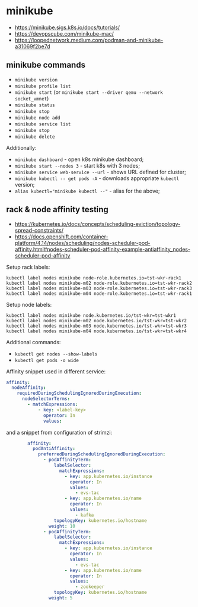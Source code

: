 minikube
========

* https://minikube.sigs.k8s.io/docs/tutorials/
* https://devopscube.com/minikube-mac/
* https://loopednetwork.medium.com/podman-and-minikube-a31069f2be7d

## minikube commands

* ```minikube version```
* ```minikube profile list```
* ```minikube start``` (or ```minikube start --driver qemu --network socket_vmnet```)
* ```minikube status```
* ```minikube stop```
* ```minikube node add```
* ```minikube service list```
* ```minikube stop```
* ```minikube delete```

Additionally:

* ```minikube dashboard``` - open k8s minikube dashboard;
* ```minikube start --nodes 3``` - start k8s with 3 nodes;
* ```minikube service web-service --url``` - shows URL defined for cluster;
* ```minikube kubectl -- get pods -A``` - downloads appropriate `kubectl` version;
* ```alias kubectl="minikube kubectl --"``` - alias for the above;

## rack & node affinity testing

* https://kubernetes.io/docs/concepts/scheduling-eviction/topology-spread-constraints/
* https://docs.openshift.com/container-platform/4.14/nodes/scheduling/nodes-scheduler-pod-affinity.html#nodes-scheduler-pod-affinity-example-antiaffinity_nodes-scheduler-pod-affinity

Setup rack labels:

```shell
kubectl label nodes minikube node-role.kubernetes.io=tst-wkr-rack1
kubectl label nodes minikube-m02 node-role.kubernetes.io=tst-wkr-rack2
kubectl label nodes minikube-m03 node-role.kubernetes.io=tst-wkr-rack3
kubectl label nodes minikube-m04 node-role.kubernetes.io=tst-wkr-rack1
```

Setup node labels:

```shell
kubectl label nodes minikube node.kubernetes.io/tst-wkr=tst-wkr1
kubectl label nodes minikube-m02 node.kubernetes.io/tst-wkr=tst-wkr2
kubectl label nodes minikube-m03 node.kubernetes.io/tst-wkr=tst-wkr3
kubectl label nodes minikube-m04 node.kubernetes.io/tst-wkr=tst-wkr4
```

Additional commands:

* ```kubectl get nodes --show-labels```
* ```kubectl get pods -o wide```

Affinity snippet used in different service:

```yaml
affinity:
  nodeAffinity:
    requiredDuringSchedulingIgnoredDuringExecution:
      nodeSelectorTerms:
        - matchExpressions:
            - key: <label-key>
              operator: In
              values:
```

and a snippet from configuration of strimzi:

```yaml
        affinity:
          podAntiAffinity:
            preferredDuringSchedulingIgnoredDuringExecution:
              - podAffinityTerm:
                  labelSelector:
                    matchExpressions:
                      - key: app.kubernetes.io/instance
                        operator: In
                        values:
                          - evs-tac
                      - key: app.kubernetes.io/name
                        operator: In
                        values:
                          - kafka
                  topologyKey: kubernetes.io/hostname
                weight: 10
              - podAffinityTerm:
                  labelSelector:
                    matchExpressions:
                      - key: app.kubernetes.io/instance
                        operator: In
                        values:
                          - evs-tac
                      - key: app.kubernetes.io/name
                        operator: In
                        values:
                          - zookeeper
                  topologyKey: kubernetes.io/hostname
                weight: 5
```
